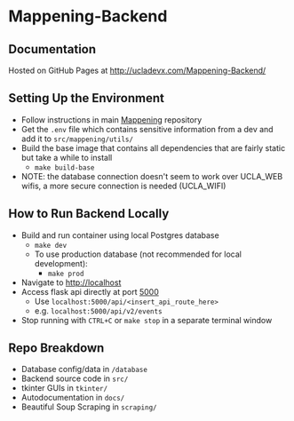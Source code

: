 # Mappening-Backend

## Documentation
Hosted on GitHub Pages at http://ucladevx.com/Mappening-Backend/

## Setting Up the Environment
- Follow instructions in main [Mappening](https://github.com/ucladevx/Mappening) repository
- Get the `.env` file which contains sensitive information from a dev and add it to `src/mappening/utils/`
- Build the base image that contains all dependencies that are fairly static but take a while to install
  - `make build-base`
- NOTE: the database connection doesn't seem to work over UCLA_WEB wifis, a more secure connection is needed (UCLA_WIFI)

## How to Run Backend Locally

- Build and run container using local Postgres database
  - `make dev`
  - To use production database (not recommended for local development):
    - `make prod`
- Navigate to [http://localhost](http://localhost)
- Access flask api directly at port [5000](http://localhost:5000/)
  - Use `localhost:5000/api/<insert_api_route_here>`
  - e.g. `localhost:5000/api/v2/events`
- Stop running with `CTRL+C` or `make stop` in a separate terminal window

## Repo Breakdown

- Database config/data in `/database`
- Backend source code in `src/`
- tkinter GUIs in `tkinter/`
- Autodocumentation in `docs/`
- Beautiful Soup Scraping in `scraping/`
